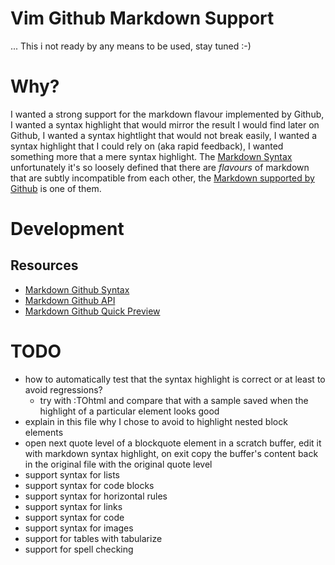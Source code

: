 # Vim Github Markdown Support
... This i not ready by any means to be used, stay tuned :-)

# Why?
I wanted a strong support for the markdown flavour implemented by Github, I wanted a syntax highlight that would mirror the result I would find later on Github, I wanted a syntax hightlight that would not break easily, I wanted a syntax highlight that I could rely on (aka rapid feedback), I wanted something more that a mere syntax highlight. The [Markdown Syntax](http://daringfireball.net/projects/markdown/syntax) unfortunately it's so loosely defined that there are *flavours* of markdown that are subtly incompatible from each other, the [Markdown supported by Github](https://help.github.com/articles/github-flavored-markdown) is one of them.

# Development
## Resources
* [Markdown Github Syntax](https://help.github.com/articles/github-flavored-markdown)
* [Markdown Github API](http://developer.github.com/v3/markdown)
* [Markdown Github Quick Preview](http://github-markdown-preview.heroku.com/)

# TODO
* how to automatically test that the syntax highlight is correct or at least to avoid regressions?
  * try with :TOhtml and compare that with a sample saved when the highlight of a particular element looks good
* explain in this file why I chose to avoid to highlight nested block elements
* open next quote level of a blockquote element in a scratch buffer, edit it with markdown syntax highlight, on exit copy the buffer's content back in the original file with the original quote level
* support syntax for lists
* support syntax for code blocks
* support syntax for horizontal rules
* support syntax for links
* support syntax for code
* support syntax for images
* support for tables with tabularize
* support for spell checking

